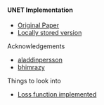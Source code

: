#### UNET Implementation

- [Original Paper](https://arxiv.org/abs/1505.04597)
- [Locally stored version](./resources/UNET_paper.pdf)

Acknowledgements
- [aladdinpersson](https://github.com/aladdinpersson/Machine-Learning-Collection/tree/master/ML)
- [bhimrazy](https://github.com/bhimrazy/)

Things to look into
- [Loss function implemented](https://jaidevd.com/posts/weighted-loss-functions-for-instance-segmentation/)